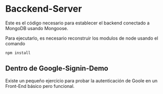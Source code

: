 # Bacckend-Server

Este es el código necesario para establecer el backend conectado a MongoDB usando Mongoose.

Para ejecutarlo, es necesario reconstruir los modulos de node usando el comando

```
npm install
```

## Dentro de Google-Signin-Demo
Existe un pequeño ejercicio para probar la autenticación de Goole en un Front-End básico pero funcional.